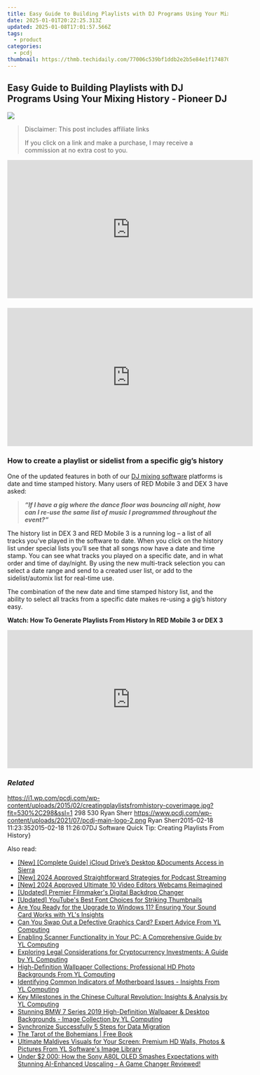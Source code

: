 ```yaml
---
title: Easy Guide to Building Playlists with DJ Programs Using Your Mixing History - Pioneer DJ
date: 2025-01-01T20:22:25.313Z
updated: 2025-01-08T17:01:57.566Z
tags:
  - product
categories:
  - pcdj
thumbnail: https://thmb.techidaily.com/77006c539bf1ddb2e2b5e84e1f174870218883325d71d7edbcfdaf185bcde8ae.jpg
---
```


## Easy Guide to Building Playlists with DJ Programs Using Your Mixing History - Pioneer DJ

[![](https://i1.wp.com/pcdj.com/wp-content/uploads/2015/02/creatingplaylistsfromhistory-coverimage.jpg?resize=530%2C298&ssl=1)](https://i1.wp.com/pcdj.com/wp-content/uploads/2015/02/creatingplaylistsfromhistory-coverimage.jpg?fit=530%2C298&ssl=1 "creatingplaylistsfromhistory-coverimage")

>  Disclaimer: This post includes affiliate links
>
>  If you click on a link and make a purchase, I may receive a commission at no extra cost to you.
>

<!-- affiliate ads begin -->
<iframe width="560" height="315" src="https://www.youtube.com/embed/c-BHGGIC0zE?si=FzUQKZa-bx8OlKuB" title="YouTube video player" frameborder="0" allow="accelerometer; autoplay; clipboard-write; encrypted-media; gyroscope; picture-in-picture; web-share" referrerpolicy="strict-origin-when-cross-origin" allowfullscreen></iframe>
<!-- affiliate ads end -->

### 

<!-- affiliate ads begin -->
<iframe width="560" height="315" src="https://www.youtube.com/embed/FLlUft1ZxI0?si=pBd5QdHEE27qsNlN" title="YouTube video player" frameborder="0" allow="accelerometer; autoplay; clipboard-write; encrypted-media; gyroscope; picture-in-picture; web-share" referrerpolicy="strict-origin-when-cross-origin" allowfullscreen></iframe>
<!-- affiliate ads end -->

### How to create a playlist or sidelist from a specific gig’s history

One of the updated features in both of our [DJ mixing software](https://tools.techidaily.com/pcdj/products/) platforms is date and time stamped history. Many users of RED Mobile 3 and DEX 3 have asked:

> _**“If I have a gig where the dance floor was bouncing all night, how can I re-use the same list of music I programmed throughout the event?”**_

The history list in DEX 3 and RED Mobile 3 is a running log – a list of all tracks you’ve played in the software to date. When you click on the history list under special lists you’ll see that all songs now have a date and time stamp. You can see what tracks you played on a specific date, and in what order and time of day/night. By using the new multi-track selection you can select a date range and send to a created user list, or add to the sidelist/automix list for real-time use.

The combination of the new date and time stamped history list, and the ability to select all tracks from a specific date makes re-using a gig’s history easy.

**Watch: How To Generate Playlists From History In RED Mobile 3 or DEX 3**

<!-- affiliate ads begin -->
<iframe width="560" height="315" src="https://www.youtube.com/embed/pejPLJBLmXw?si=WD97jA3doqbMCkCX" title="YouTube video player" frameborder="0" allow="accelerometer; autoplay; clipboard-write; encrypted-media; gyroscope; picture-in-picture; web-share" referrerpolicy="strict-origin-when-cross-origin" allowfullscreen></iframe>
<!-- affiliate ads end -->

### _Related_

https://i1.wp.com/pcdj.com/wp-content/uploads/2015/02/creatingplaylistsfromhistory-coverimage.jpg?fit=530%2C298&ssl=1 298 530 Ryan Sherr https://www.pcdj.com/wp-content/uploads/2021/07/pcdj-main-logo-2.png Ryan Sherr2015-02-18 11:23:352015-02-18 11:26:07DJ Software Quick Tip: Creating Playlists From History}

<ins class="adsbygoogle"
     style="display:block"
     data-ad-format="autorelaxed"
     data-ad-client="ca-pub-7571918770474297"
     data-ad-slot="1223367746"></ins>

<ins class="adsbygoogle"
     style="display:block"
     data-ad-client="ca-pub-7571918770474297"
     data-ad-slot="8358498916"
     data-ad-format="auto"
     data-full-width-responsive="true"></ins>

<span class="atpl-alsoreadstyle">Also read:</span>
<div><ul>
<li><a href="https://article-tips.techidaily.com/new-complete-guide-icloud-drives-desktop-anddocuments-access-in-sierra/"><u>[New] [Complete Guide] iCloud Drive’s Desktop &Documents Access in Sierra</u></a></li>
<li><a href="https://article-tips.techidaily.com/new-2024-approved-straightforward-strategies-for-podcast-streaming/"><u>[New] 2024 Approved Straightforward Strategies for Podcast Streaming</u></a></li>
<li><a href="https://screen-mirroring-recording.techidaily.com/new-2024-approved-ultimate-10-video-editors-webcams-reimagined/"><u>[New] 2024 Approved Ultimate 10 Video Editors Webcams Reimagined</u></a></li>
<li><a href="https://article-tips.techidaily.com/updated-premier-filmmakers-digital-backdrop-changer/"><u>[Updated] Premier Filmmaker's Digital Backdrop Changer</u></a></li>
<li><a href="https://youtube-webster.techidaily.com/ed-youtubes-best-font-choices-for-striking-thumbnails/"><u>[Updated] YouTube's Best Font Choices for Striking Thumbnails</u></a></li>
<li><a href="https://win-cloud.techidaily.com/are-you-ready-for-the-upgrade-to-windows-11-ensuring-your-sound-card-works-with-yls-insights/"><u>Are You Ready for the Upgrade to Windows 11? Ensuring Your Sound Card Works with YL's Insights</u></a></li>
<li><a href="https://win-cloud.techidaily.com/can-you-swap-out-a-defective-graphics-card-expert-advice-from-yl-computing/"><u>Can You Swap Out a Defective Graphics Card? Expert Advice From YL Computing</u></a></li>
<li><a href="https://solve-latest.techidaily.com/enabling-scanner-functionality-in-your-pc-a-comprehensive-guide-by-yl-computing/"><u>Enabling Scanner Functionality in Your PC: A Comprehensive Guide by YL Computing</u></a></li>
<li><a href="https://win-cloud.techidaily.com/exploring-legal-considerations-for-cryptocurrency-investments-a-guide-by-yl-computing/"><u>Exploring Legal Considerations for Cryptocurrency Investments: A Guide by YL Computing</u></a></li>
<li><a href="https://win-cloud.techidaily.com/high-definition-wallpaper-collections-professional-hd-photo-backgrounds-from-yl-computing/"><u>High-Definition Wallpaper Collections: Professional HD Photo Backgrounds From YL Computing</u></a></li>
<li><a href="https://win-cloud.techidaily.com/identifying-common-indicators-of-motherboard-issues-insights-from-yl-computing/"><u>Identifying Common Indicators of Motherboard Issues - Insights From YL Computing</u></a></li>
<li><a href="https://win-cloud.techidaily.com/key-milestones-in-the-chinese-cultural-revolution-insights-and-analysis-by-yl-computing/"><u>Key Milestones in the Chinese Cultural Revolution: Insights & Analysis by YL Computing</u></a></li>
<li><a href="https://win-cloud.techidaily.com/stunning-bmw-7-series-2019-high-definition-wallpaper-and-desktop-backgrounds-image-collection-by-yl-computing/"><u>Stunning BMW 7 Series 2019 High-Definition Wallpaper & Desktop Backgrounds - Image Collection by YL Computing</u></a></li>
<li><a href="https://extra-lessons.techidaily.com/synchronize-successfully-5-steps-for-data-migration/"><u>Synchronize Successfully 5 Steps for Data Migration</u></a></li>
<li><a href="https://novels-ebooks.techidaily.com/209704100-9780486840871-the-tarot-of-the-bohemians/"><u>The Tarot of the Bohemians | Free Book</u></a></li>
<li><a href="https://win-cloud.techidaily.com/ultimate-maldives-visuals-for-your-screen-premium-hd-walls-photos-and-pictures-from-yl-softwares-image-library/"><u>Ultimate Maldives Visuals for Your Screen: Premium HD Walls, Photos & Pictures From YL Software's Image Library</u></a></li>
<li><a href="https://hardware-updates.techidaily.com/under-2000-how-the-sony-a80l-oled-smashes-expectations-with-stunning-ai-enhanced-upscaling-a-game-changer-reviewed/"><u>Under $2,000: How the Sony A80L OLED Smashes Expectations with Stunning AI-Enhanced Upscaling - A Game Changer Reviewed!</u></a></li>
</ul></div>

